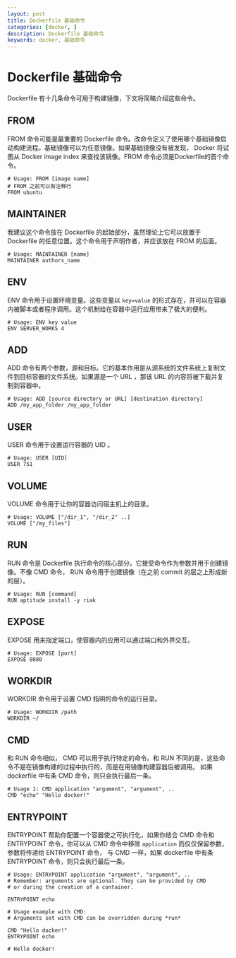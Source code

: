 ```yaml
---
layout: post
title: Dockerfile 基础命令
categories: [docker, ]
description: Dockerfile 基础命令
keywords: docker, 基础命令
---
```



# Dockerfile 基础命令

Dockerfile 有十几条命令可用于构建镜像，下文将简略介绍这些命令。


## FROM

FROM 命令可能是最重要的 Dockerfile 命令。改命令定义了使用哪个基础镜像启动构建流程。基础镜像可以为任意镜像。如果基础镜像没有被发现， Docker 将试图从 Docker image index 来查找该镜像。FROM 命令必须是Dockerfile的首个命令。

```
# Usage: FROM [image name]
# FROM 之前可以有注释行
FROM ubuntu
```

## MAINTAINER

我建议这个命令放在 Dockerfile 的起始部分，虽然理论上它可以放置于 Dockerfile 的任意位置。这个命令用于声明作者，并应该放在 FROM 的后面。

```
# Usage: MAINTAINER [name]
MAINTAINER authors_name
```

## ENV 

ENV 命令用于设置环境变量。这些变量以 `key=value` 的形式存在，并可以在容器内被脚本或者程序调用。这个机制给在容器中运行应用带来了极大的便利。

```
# Usage: ENV key value
ENV SERVER_WORKS 4
```


## ADD

ADD 命令有两个参数，源和目标。它的基本作用是从源系统的文件系统上复制文件到目标容器的文件系统。如果源是一个 URL ，那该 URL 的内容将被下载并复制到容器中。

```
# Usage: ADD [source directory or URL] [destination directory]
ADD /my_app_folder /my_app_folder
```


## USER

USER 命令用于设置运行容器的 UID 。

```
# Usage: USER [UID]
USER 751
```
 

## VOLUME

VOLUME 命令用于让你的容器访问宿主机上的目录。

```
# Usage: VOLUME ["/dir_1", "/dir_2" ..]
VOLUME ["/my_files"]
```


## RUN

RUN 命令是 Dockerfile 执行命令的核心部分。它接受命令作为参数并用于创建镜像。不像 CMD 命令， RUN 命令用于创建镜像（在之前 commit 的层之上形成新的层）。

```
# Usage: RUN [command]
RUN aptitude install -y riak
```


## EXPOSE

EXPOSE 用来指定端口，使容器内的应用可以通过端口和外界交互。

```
# Usage: EXPOSE [port]
EXPOSE 8080
```


## WORKDIR

WORKDIR 命令用于设置 CMD 指明的命令的运行目录。

```
# Usage: WORKDIR /path
WORKDIR ~/
```


## CMD

和 RUN 命令相似， CMD 可以用于执行特定的命令。和 RUN 不同的是，这些命令不是在镜像构建的过程中执行的，而是在用镜像构建容器后被调用。
如果 dockerfile 中有条 CMD 命令，则只会执行最后一条。

```
# Usage 1: CMD application "argument", "argument", ..
CMD "echo" "Hello docker!"
```


## ENTRYPOINT

ENTRYPOINT 帮助你配置一个容器使之可执行化，如果你结合 CMD 命令和 ENTRYPOINT 命令，你可以从 CMD 命令中移除 `application` 而仅仅保留参数，参数将传递给 ENTRYPOINT 命令，
与 CMD 一样，如果 dockerfile 中有条 ENTRYPOINT 命令，则只会执行最后一条。

```
# Usage: ENTRYPOINT application "argument", "argument", ..
# Remember: arguments are optional. They can be provided by CMD
# or during the creation of a container.

ENTRYPOINT echo

# Usage example with CMD:
# Arguments set with CMD can be overridden during *run*

CMD "Hello docker!"
ENTRYPOINT echo

# Hello docker!
```
